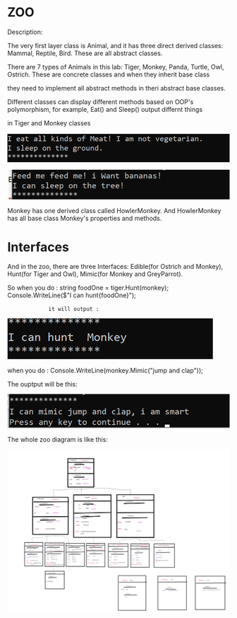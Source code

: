 # ZOO

Description:



The very first layer class is Animal, and it has three direct derived classes: Mammal, Reptile, Bird. These are  all abstract classes.


There are 7 types of Animals in this lab: Tiger, Monkey, Panda, Turtle, Owl, Ostrich. These are concrete classes and when they inherit base class

they need to implement all abstract methods in theri abstract base classes.
 
Different classes can display different methods based on OOP's polymorphism, for example, Eat() and Sleep() output differnt things

in Tiger and Monkey classes


![tiger](tiger.png)




![monkey](monkey.png)




Monkey has one derived class called HowlerMonkey. And HowlerMonkey has all base class Monkey's properties and methods.

# Interfaces
And in the zoo, there are three Interfaces: Edible(for Ostrich and Monkey), Hunt(for Tiger and Owl), Mimic(for Monkey and GreyParrot).


So when you do : string foodOne = tiger.Hunt(monkey); 
                 Console.WriteLine($"I can hunt{foodOne}");
				 
				 it will output :

![hunt](tigerHunt.png)



when you do  :   Console.WriteLine(monkey.Mimic("jump and clap"));  
   

The ouptput will be this:

              
![mimic](mimic.png)



 



 The whole zoo diagram is like this:


![draw](newzoo2.png)